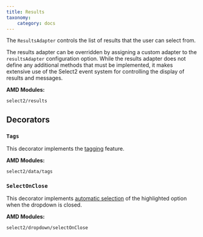 ```yaml
---
title: Results
taxonomy:
    category: docs
---
```


The `ResultsAdapter` controls the list of results that the user can select from.

The results adapter can be overridden by assigning a custom adapter to the `resultsAdapter` configuration option.  While the results adapter does not define any additional methods that must be implemented, it makes extensive use of the Select2 event system for controlling the display of results and messages.
 
**AMD Modules:**

`select2/results`

## Decorators

### `Tags`

This decorator implements the [tagging](/tagging) feature.

**AMD Modules:**

`select2/data/tags`

### `SelectOnClose`

This decorator implements [automatic selection](/dropdown#automatic-selection) of the highlighted option when the dropdown is closed.

**AMD Modules:**

`select2/dropdown/selectOnClose`
